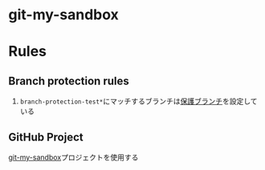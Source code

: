 # git-my-sandbox

# Rules

## Branch protection rules

1. `branch-protection-test*`にマッチするブランチは[保護ブランチ](https://docs.github.com/ja/repositories/configuring-branches-and-merges-in-your-repository/managing-protected-branches/about-protected-branches)を設定している

## GitHub Project

[git-my-sandbox](https://github.com/users/priv-ts/projects/8/views/1)プロジェクトを使用する
